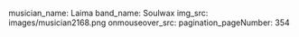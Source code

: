 musician_name: Laima
band_name: Soulwax
img_src: images/musician2168.png
onmouseover_src: 
pagination_pageNumber: 354